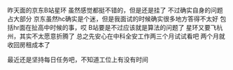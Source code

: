 昨天面的京东B站星环
虽然感觉都挺不错的，但是还是挂了
不过确实自身的问题占大部分
京东虽然hc确实是个迷，但是我面试的时候确实很多地方答得不太好
包括hr面在扯高中时候的事，哎
B站要是不过应该就是算法的问题了
星环又要飞杭州，其实不太愿意折腾了
总之先安心在中科全安工作两三个月试试看吧
两个月就收回房租成本了

最近还是坚持每日任务吧，不知道工位上有没有时间

